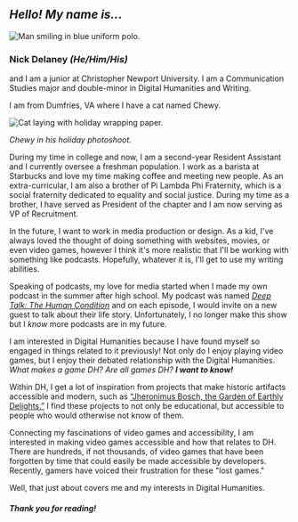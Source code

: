 ## _Hello! My name is..._
![Man smiling in blue uniform polo.](https://nickpdel.github.io/engl350blogs/images/headshot2.jpeg)

### Nick Delaney _(He/Him/His)_

and I am a junior at Christopher Newport University. I am a Communication Studies major and double-minor in Digital Humanities and Writing.

I am from Dumfries, VA where I have a cat named Chewy.

![Cat laying with holiday wrapping paper.](https://nickpdel.github.io/engl350blogs/images/chewy2.jpg)

_Chewy in his holiday photoshoot._

During my time in college and now, I am a second-year Resident Assistant and I currently oversee a freshman population. I work as a barista at Starbucks and love my time making coffee and meeting new people. As an extra-curricular, I am also a brother of Pi Lambda Phi Fraternity, which is a social fraternity dedicated to equality and social justice. During my time as a brother, I have served as President of the chapter and I am now serving as VP of Recruitment.

In the future, I want to work in media production or design. As a kid, I've always loved the thought of doing something with websites, movies, or even video games, however I think it's more realistic that I'll be working with something like podcasts. Hopefully, whatever it is, I'll get to use my writing abilities.

Speaking of podcasts, my love for media started when I made my own podcast in the summer after high school. My podcast was named [_Deep Talk: The Human Condition_](https://open.spotify.com/show/0rr9jR9qK1lwl8f732nDFT) and on each episode, I would invite on a new guest to talk about their life story. Unfortunately, I no longer make this show but I _know_ more podcasts are in my future.

I am interested in Digital Humanities because I have found myself so engaged in things related to it previously! Not only do I enjoy playing video games, but I enjoy their debated relationship with the Digital Humanities. _What makes a game DH? Are all games DH? **I want to know!**_

Within DH, I get a lot of inspiration from projects that make historic artifacts accessible and modern, such as [“Jheronimus Bosch, the Garden of Earthly Delights.”](https://archief.ntr.nl/tuinderlusten/en.html#) I find these projects to not only be educational, but accessible to people who would otherwise not know of them.

Connecting my fascinations of video games and accessibility, I am interested in making video games accessible and how that relates to DH. There are hundreds, if not thousands, of video games that have been forgotten by time that could easily be made accessible by developers. Recently, gamers have voiced their frustration for these "lost games."

Well, that just about covers me and my interests in Digital Humanities.

#### _Thank you for reading!_
